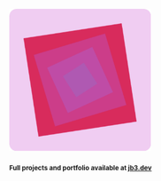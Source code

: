 <a href="https://github.com/jb3/fractal"><img width="256px" src="fractal-20251030-235243.png"/></a>

<sub>**Full projects and portfolio available at [jb3.dev](https://jb3.dev/)**</sub>
